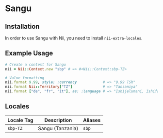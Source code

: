 <!-- This file has been generated. Source: languages/_template.md.erb -->

# Sangu

## Installation

In order to use Sangu with Nii, you need to install `nii-extra-locales`.

## Example Usage

``` ruby
# Create a context for Sangu
nii = Nii::Context.new "sbp" # => #<Nii::Context:sbp-TZ>

# Value formatting
nii.format 9.99, style: :currency            # => "9.99 TSh"
nii.format Nii::Territory["TZ"]              # => "Tansaniya"
nii.format ["de", "fr", "it"], as: :language # => "Ishijelumani, Ishifalansa, Ishihitaliyano"
```


## Locales

<table>
  <thead>
    <tr>
      <th>Locale Tag</th>
      <th>Description</th>
      <th>Aliases</th>
    </tr>
  </thead>
  <tbody>
    <tr>
      <td><code>sbp-TZ</code></td>
      <td>Sangu (Tanzania)</td>
      <td><code>sbp</code></td>
    </tr>
  </tbody>
</table>

